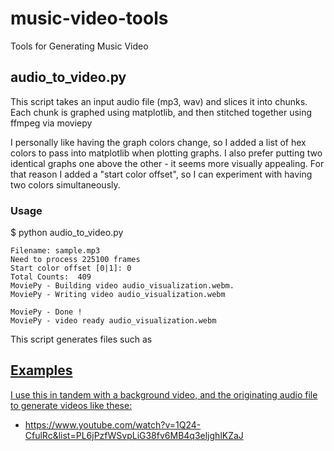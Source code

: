 # music-video-tools
Tools for Generating Music Video 

## audio_to_video.py
This script takes an input audio file (mp3, wav) and slices it into chunks.
Each chunk is graphed using matplotlib, and then stitched together using ffmpeg via moviepy

I personally like having the graph colors change, so I added a list of hex colors to pass
into matplotlib when plotting graphs.  I also prefer putting two identical graphs one above the other -
it seems more visually appealing.  For that reason I added a "start color offset", so I can experiment
with having two colors simultaneously.

### Usage
$ python audio_to_video.py
```shell
Filename: sample.mp3
Need to process 225100 frames
Start color offset [0|1]: 0
Total Counts:  409
MoviePy - Building video audio_visualization.webm.
MoviePy - Writing video audio_visualization.webm

MoviePy - Done !
MoviePy - video ready audio_visualization.webm
```

This script generates files such as <a href="sample/sample.webm" alt="Sample output">

## Examples
I use this in tandem with a background video, and the originating audio file to generate videos like these:
- https://www.youtube.com/watch?v=1Q24-CfulRc&list=PL6jPzfWSvpLiG38fv6MB4q3eljghlKZaJ
